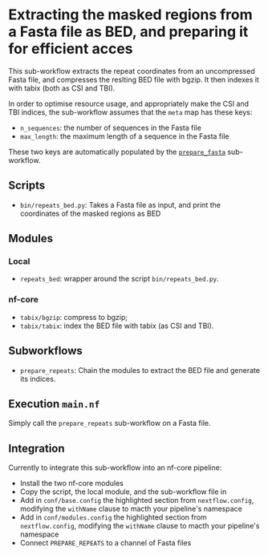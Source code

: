 # Extracting the masked regions from a Fasta file as BED, and preparing it for efficient acces

This sub-workflow extracts the repeat coordinates from an uncompressed
Fasta file, and compresses the reslting BED file with bgzip.
It then indexes it with tabix (both as CSI and TBI).

In order to optimise resource usage, and appropriately make the CSI
and TBI indices, the sub-workflow assumes that the `meta` map has these
keys:

- `n_sequences`: the number of sequences in the Fasta file
- `max_length`: the maximum length of a sequence in the Fasta file

These two keys are automatically populated by the [`prepare_fasta`](../prepare_fasta/README.md)
sub-workflow.

## Scripts

- `bin/repeats_bed.py`: Takes a Fasta file as input, and print the coordinates of the masked regions as BED

## Modules

### Local

- `repeats_bed`: wrapper around the script `bin/repeats_bed.py`.

### nf-core

- `tabix/bgzip`: compress to bgzip;
- `tabix/tabix`: index the BED file with tabix (as CSI and TBI).

## Subworkflows

- `prepare_repeats`: Chain the modules to extract the BED file and generate its indices.

## Execution `main.nf`

Simply call the `prepare_repeats` sub-workflow on a Fasta file.

## Integration

Currently to integrate this sub-workflow into an nf-core pipeline:

- Install the two nf-core modules
- Copy the script, the local module, and the sub-workflow file in
- Add in `conf/base.config` the highlighted section from `nextflow.config`,
  modifying the `withName` clause to macth your pipeline's namespace
- Add in `conf/modules.config` the highlighted section from `nextflow.config`,
  modifying the `withName` clause to macth your pipeline's namespace
- Connect `PREPARE_REPEATS` to a channel of Fasta files
